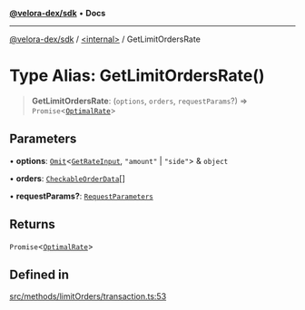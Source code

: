 [**@velora-dex/sdk**](../../README.md) • **Docs**

***

[@velora-dex/sdk](../../globals.md) / [\<internal\>](../README.md) / GetLimitOrdersRate

# Type Alias: GetLimitOrdersRate()

> **GetLimitOrdersRate**: (`options`, `orders`, `requestParams`?) => `Promise`\<[`OptimalRate`](../../type-aliases/OptimalRate.md)\>

## Parameters

• **options**: [`Omit`](Omit.md)\<[`GetRateInput`](../../type-aliases/GetRateInput.md), `"amount"` \| `"side"`\> & `object`

• **orders**: [`CheckableOrderData`](CheckableOrderData.md)[]

• **requestParams?**: [`RequestParameters`](RequestParameters.md)

## Returns

`Promise`\<[`OptimalRate`](../../type-aliases/OptimalRate.md)\>

## Defined in

[src/methods/limitOrders/transaction.ts:53](https://github.com/VeloraDEX/sdk/blob/feat/extend_delta_orders_filtering/src/methods/limitOrders/transaction.ts#L53)
